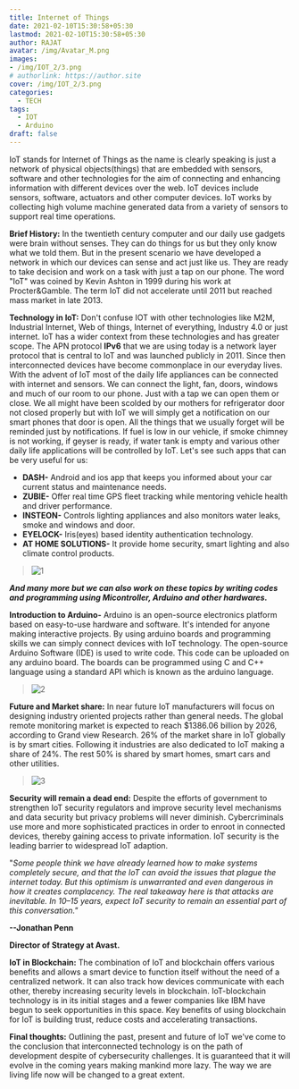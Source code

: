 ```yaml
---
title: Internet of Things
date: 2021-02-10T15:30:58+05:30
lastmod: 2021-02-10T15:30:58+05:30
author: RAJAT
avatar: /img/Avatar_M.png
images:
- /img/IOT_2/3.png
# authorlink: https://author.site
cover: /img/IOT_2/3.png
categories:
  - TECH
tags:
  - IOT
  - Arduino
draft: false
---
```


IoT stands for Internet of Things as the name is clearly speaking is just a network of physical objects(things) that are embedded with sensors, software and other technologies for the aim of connecting and enhancing information with different devices over the web. IoT devices include sensors, software, actuators and other computer devices. IoT works by collecting high volume machine generated data from a variety of sensors to support real time operations.

<!--more-->



**Brief History:** In the twentieth century computer and our daily use gadgets were brain without senses. They can do things for us but they only know what we told them. But in the present scenario we have developed a network in which our devices can sense and act just like us. They are ready to take decision and work on a task with just a tap on our phone. The word &quot;IoT&quot; was coined by Kevin Ashton in 1999 during his work at Procter&amp;Gamble. The term IoT did not accelerate until 2011 but reached mass market in late 2013.

**Technology in IoT:** Don&#39;t confuse IOT with other technologies like M2M, Industrial Internet, Web of things, Internet of everything, Industry 4.0 or just internet. loT has a wider context from these technologies and has greater scope. The APN protocol **IPv6** that we are using today is a network layer protocol that is central to IoT and was launched publicly in 2011. Since then interconnected devices have become commonplace in our everyday lives. With the advent of IoT most of the daily life appliances can be connected with internet and sensors. We can connect the light, fan, doors, windows and much of our room to our phone. Just with a tap we can open them or close. We all might have been scolded by our mothers for refrigerator door not closed properly but with IoT we will simply get a notification on our smart phones that door is open. All the things that we usually forget will be reminded just by notifications. If fuel is low in our vehicle, if smoke chimney is not working, if geyser is ready, if water tank is empty and various other daily life applications will be controlled by IoT. Let&#39;s see such apps that can be very useful for us:

- **DASH-** Android and ios app that keeps you informed about your car current status and maintenance needs.
- **ZUBIE-** Offer real time GPS fleet tracking while mentoring vehicle health and driver performance.
- **INSTEON-** Controls lighting appliances and also monitors water leaks, smoke and windows and door.
- **EYELOCK-** Iris(eyes) based identity authentication technology.
- **AT HOME SOLUTIONS-** It provide home security, smart lighting and also climate control products.


> ![1](/img/IOT_2/1.png)

***And many more but we can also work on these topics by writing codes and programming using Micontroller, Arduino and other hardwares.***



**Introduction to Arduino-** Arduino is an open-source electronics platform based on easy-to-use hardware and software. It&#39;s intended for anyone making interactive projects. By using arduino boards and programming skills we can simply connect devices with IoT technology. The open-source Arduino Software (IDE) is used to write code. This code can be uploaded on any arduino board. The boards can be programmed using C and C++ language using a standard API which is known as the arduino language.

> ![2](/img/IOT_2/2.png)

**Future and Market share:** In near future IoT manufacturers will focus on designing industry oriented projects rather than general needs. The global remote monitoring market is expected to reach $1386.06 billion by 2026, according to Grand view Research. 26% of the market share in IoT globally is by smart cities. Following it industries are also dedicated to IoT making a share of 24%. The rest 50% is shared by smart homes, smart cars and other utilities.

> ![3](/img/IOT_2/3.png)

**Security will remain a dead end:** Despite the efforts of government to strengthen IoT security regulators and improve security level mechanisms and data security but privacy problems will never diminish. Cybercriminals use more and more sophisticated practices in order to enroot in connected devices, thereby gaining access to private information. IoT security is the leading barrier to widespread IoT adaption.

&quot;_Some people think we have already learned how to make systems completely secure, and that the IoT can avoid the issues that plague the internet today. But this optimism is unwarranted and even dangerous in how it creates complacency. The real takeaway here is that attacks are inevitable. In 10–15 years, expect IoT security to remain an essential part of this conversation.&quot;_

**--Jonathan Penn**

**Director of Strategy at Avast.**

**IoT in Blockchain:** The combination of IoT and blockchain offers various benefits and allows a smart device to function itself without the need of a centralized network. It can also track how devices communicate with each other, thereby increasing security levels in blockchain. IoT-blockchain technology is in its initial stages and a fewer companies like IBM have begun to seek opportunities in this space. Key benefits of using blockchain for IoT is building trust, reduce costs and accelerating transactions.

**Final thoughts:** Outlining the past, present and future of IoT we&#39;ve come to the conclusion that interconnected technology is on the path of development despite of cybersecurity challenges. It is guaranteed that it will evolve in the coming years making mankind more lazy. The way we are living life now will be changed to a great extent.


